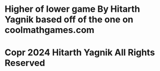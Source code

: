 # Higher of lower game By Hitarth Yagnik based off of the one on coolmathgames.com
# Copr 2024 Hitarth Yagnik All Rights Reserved
